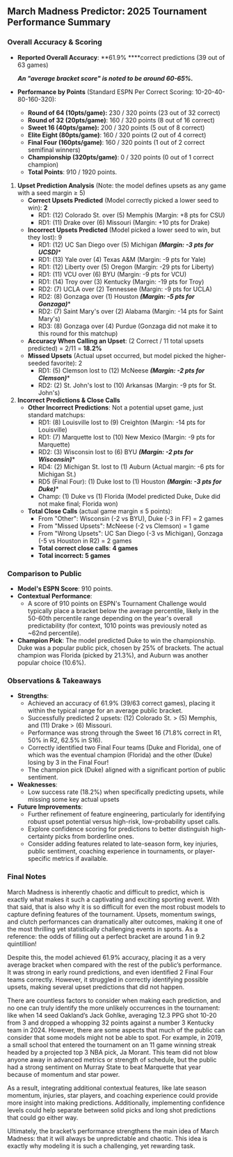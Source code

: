 ## **March Madness Predictor: 2025 Tournament Performance Summary**

### **Overall Accuracy & Scoring**

- **Reported Overall Accuracy**: **61.9% ****correct predictions (39 out of 63 games)
    
    ***An "average bracket score" is noted to be around 60-65%.***
    
- **Performance by Points** (Standard ESPN Per Correct Scoring: 10-20-40-80-160-320):
    - **Round of 64 (10pts/game):** 230 / 320 points (23 out of 32 correct)
    - **Round of 32 (20pts/game)**: 160 / 320 points (8 out of 16 correct)
    - **Sweet 16 (40pts/game):** 200 / 320 points (5 out of 8 correct)
    - **Elite Eight (80pts/game)**: 160 / 320 points (2 out of 4 correct)
    - **Final Four (160pts/game)**: 160 / 320 points (1 out of 2 correct semifinal winners)
    - **Championship (320pts/game)**: 0 / 320 points (0 out of 1 correct champion)
    - **Total Points**: 910 / 1920 points.
1. **Upset Prediction Analysis** (Note: the model defines upsets as any game with a seed margin ≥ 5)
    - **Correct Upsets Predicted** (Model correctly picked a lower seed to win): **2**
        - RD1: (12) Colorado St. over (5) Memphis (Margin: +8 pts for CSU)
        - RD1: (11) Drake over (6) Missouri (Margin: +10 pts for Drake)
    - **Incorrect Upsets Predicted** (Model picked a lower seed to win, but they lost): 9
        - RD1: (12) UC San Diego over (5) Michigan ***(Margin: -3 pts for UCSD)****
        - RD1: (13) Yale over (4) Texas A&M (Margin: -9 pts for Yale)
        - RD1: (12) Liberty over (5) Oregon (Margin: -29 pts for Liberty)
        - RD1: (11) VCU over (6) BYU (Margin: -9 pts for VCU)
        - RD1: (14) Troy over (3) Kentucky (Margin: -19 pts for Troy)
        - RD2: (7) UCLA over (2) Tennessee (Margin: -9 pts for UCLA)
        - RD2: (8) Gonzaga over (1) Houston ***(Margin: -5 pts for Gonzaga)****
        - RD2: (7) Saint Mary's over (2) Alabama (Margin: -14 pts for Saint Mary's)
        - RD3: (8) Gonzaga over (4) Purdue (Gonzaga did not make it to this round for this matchup)
    - **Accuracy When Calling an Upset**: (2 Correct / 11 total upsets predicted) = 2/11 = **18.2%**
    - **Missed Upsets** (Actual upset occurred, but model picked the higher-seeded favorite): 2
        - RD1: (5) Clemson lost to (12) McNeese ***(Margin: -2 pts for Clemson)****
        - RD2: (2) St. John's lost to (10) Arkansas (Margin: -9 pts for St. John's)
2. **Incorrect Predictions & Close Calls**
    - **Other Incorrect Predictions**: Not a potential upset game, just standard matchups:
        - RD1: (8) Louisville lost to (9) Creighton (Margin: -14 pts for Louisville)
        - RD1: (7) Marquette lost to (10) New Mexico (Margin: -9 pts for Marquette)
        - RD2: (3) Wisconsin lost to (6) BYU ***(Margin: -2 pts for Wisconsin)****
        - RD4: (2) Michigan St. lost to (1) Auburn (Actual margin: -6 pts for Michigan St.)
        - RD5 (Final Four): (1) Duke lost to (1) Houston ***(Margin: -3 pts for Duke)****
        - Champ: (1) Duke vs (1) Florida (Model predicted Duke, Duke did not make final; Florida won)
    - **Total Close Calls** (actual game margin ≤ 5 points):
        - From "Other": Wisconsin (-2 vs BYU), Duke (-3 in FF) = 2 games
        - From "Missed Upsets": McNeese (-2 vs Clemson) = 1 game
        - From "Wrong Upsets": UC San Diego (-3 vs Michigan), Gonzaga (-5 vs Houston in R2) = 2 games
        - **Total correct close calls**: **4 games**
        - **Total incorrect: 5 games**

### **Comparison to Public**

- **Model's ESPN Score**: 910 points.
- **Contextual Performance**:
    - A score of 910 points on ESPN's Tournament Challenge would typically place a bracket below the average percentile, likely in the 50-60th percentile range depending on the year's overall predictability (for context, 1010 points was previously noted as ~62nd percentile).
- **Champion Pick**: The model predicted Duke to win the championship. Duke was a popular public pick, chosen by 25% of brackets. The actual champion was Florida (picked by 21.3%), and Auburn was another popular choice (10.6%).

### **Observations & Takeaways**

- **Strengths**:
    - Achieved an accuracy of 61.9% (39/63 correct games), placing it within the typical range for an average public bracket.
    - Successfully predicted 2 upsets: (12) Colorado St. > (5) Memphis, and (11) Drake > (6) Missouri.
    - Performance was strong through the Sweet 16 (71.8% correct in R1, 50% in R2, 62.5% in S16).
    - Correctly identified two Final Four teams (Duke and Florida), one of which was the eventual champion (Florida) and the other (Duke) losing by 3 in the Final Four!
    - The champion pick (Duke) aligned with a significant portion of public sentiment.
- **Weaknesses**:
    - Low success rate (18.2%) when specifically predicting upsets, while missing some key actual upsets
- **Future Improvements**:
    - Further refinement of feature engineering, particularly for identifying robust upset potential versus high-risk, low-probability upset calls.
    - Explore confidence scoring for predictions to better distinguish high-certainty picks from borderline ones.
    - Consider adding features related to late-season form, key injuries, public sentiment, coaching experience in tournaments, or player-specific metrics if available.

### Final Notes

March Madness is inherently chaotic and difficult to predict, which is exactly what makes it such a captivating and exciting sporting event. With that said, that is also why it is so difficult for even the most robust models to capture defining features of the tournament. Upsets, momentum swings, and clutch performances can dramatically alter outcomes, making it one of the most thrilling yet statistically challenging events in sports. As a reference: the odds of filling out a perfect bracket are around 1 in 9.2 quintillion!

Despite this, the model achieved 61.9% accuracy, placing it as a very average bracket when compared with the rest of the public’s performance. It was strong in early round predictions, and even identified 2 Final Four teams correctly. However, it struggled in correctly identifying possible upsets, making several upset predictions that did not happen.

There are countless factors to consider when making each prediction, and no one can truly identify the more unlikely occurrences in the tournament: like when 14 seed Oakland’s Jack Gohlke, averaging 12.3 PPG shot 10-20 from 3 and dropped a whopping 32 points against a number 3 Kentucky team in 2024. However, there are some aspects that much of the public can consider that some models might not be able to spot. For example, in 2019, a small school that entered the tournament on an 11 game winning streak headed by a projected top 3 NBA pick, Ja Morant. This team did not blow anyone away in advanced metrics or strength of schedule, but the public had a strong sentiment on Murray State to beat Marquette that year because of momentum and star power. 

As a result, integrating additional contextual features, like late season momentum, injuries, star players, and coaching experience could provide more insight into making predictions. Additionally, implementing confidence levels could help separate between solid picks and long shot predictions that could go either way. 

Ultimately, the bracket’s performance strengthens the main idea of March Madness: that it will always be unpredictable and chaotic. This idea is exactly why modeling it is such a challenging, yet rewarding task.